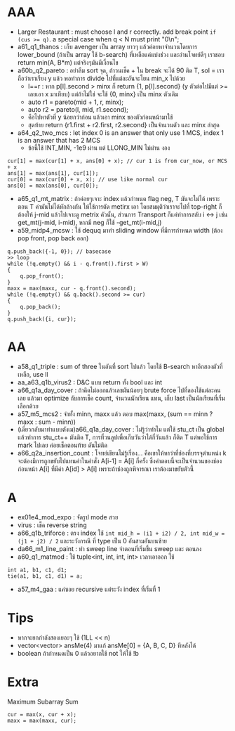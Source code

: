 # AAA
- Larger Restaurant : must choose l and r correctly. add break point `if (cus >= q)`. a special case when q < N must print "0\n";
- a61_q1_thanos : เก็บ avenger เป็น array ยาวๆ แล้วค่อยหาจำนวนโดยการ lower_bound (ถ้าเป็น array ใช้ b-search)  ที่เหลือแค่แบ่งช่วง และอ่านโจทย์ดีๆ เราชอบ return min(A, B*m) แต่จริงๆมันมีเงื่อนไข
- a60b_q2_pareto : อย่าลืม sort จุด, ถ้าวนเช็ค + ใน break จะได้ 90 ติด T, sol = เราถือว่าเราเรียง y แล้ว พอทำการ divide ไปที่แต่ละอันจะโยน min_x ไปด้วย
  - l==r :  หาก p[l].second > minx ก็ return  {1, p[l].second} (y ตัวต่อไปมีแต่ >= เลยเอา x มาเทียบ) แต่ถ้าไม่ใช่ จะใช้  {0, minx} เป็น minx ตัวเดิม
  - auto r1 = pareto(mid + 1, r, minx);
  - auto r2 = pareto(l, mid, r1.second);
  - คือไปหาตัวที่ y น้อยกว่าก่อน แล้วเอา minx ของตัวก่อนหน้ามาใช้
  - สุดท้าย return {r1.first + r2.first, r2.second} เป็นจำนวนตัว และ minx ล่าสุด
- a64_q2_two_mcs : let index 0 is an answer that only use 1 MCS, index 1 is an answer that has 2 MCS
  - ข้อนี้ใช้ INT_MIN, -1e9 ผ่าน แต่ LLONG_MIN ไม่ผ่าน งอง
```
cur[1] = max(cur[1] + x, ans[0] + x); // cur 1 is from cur_now, or MCS + x
ans[1] = max(ans[1], cur[1]);
cur[0] = max(cur[0] + x, x); // use like normal cur
ans[0] = max(ans[0], cur[0]);
```
- a65_q1_mt_matrix : ถ้าค่อยๆเจาะ index แล้วกำหนด flag neg, T มันจะไม่ได้ เพราะตอน T ค่ามันไม่ได้หักล้างกัน ให้ใช้การตัด metirx เอา โดยสมมุติว่าเราจะไปที่ top-right ก็ต้องให้ j-mid แล้วไปเจาะดู metrix คัวนั้น, ส่วนการ Transport ก็แค่ทำการสลับ i <-> j เช่น get_mt(j-mid, i-mid), หากมี neg ก็ใช้  -get_mt(i-mid,j) 
- a59_midp4_mcsw : ใช้ dequq มาทำ sliding window ที่มีการกำหนด width (ต้อง pop front, pop back ออก)
```
q.push_back({-1, 0}); // basecase
>> loop
while (!q.empty() && i - q.front().first > W)
{
    q.pop_front();
}
maxx = max(maxx, cur - q.front().second);
while (!q.empty() && q.back().second >= cur)
{
    q.pop_back();
}
q.push_back({i, cur});
```



# AA
- a58_q1_triple : sum of three ในอันที่ sort ไปแล้ว โดยใช้ B-search หาอีกสองตัวที่เหลือ, use ll
- aa_a63_q1b_virus2 : D&C แบบ return ทั้ง bool และ int
- a66_q1a_day_cover : ถ้าคิดไม่ออกแล้วเลขมันน้อยๆ brute force ไปที่ลองใช้แต่ละคนเลย แล้วมา optimize กับการเช็ค count, จำนวนนักเรียน แทน, เก็บ last เป็นนักเรียนที่เริ่มเลือกด้วย
- a57_m5_mcs2 : จำทั้ง minn, maxx แล้ว ตอบ max(maxx, (sum == minn ? maxx : sum - minn))
- (เดี๋ยวกลับมาทำแบบตังเม)a66_q1a_day_cover : ไม่รู้ว่าทำไม แต่ใช้ stu_ct เป็น global แล้วทำการ stu_ct++ มันติด T, การที่วนลูปเพื่อเก็บวันว่าได้กี่วันแล้ว ก็ติด T แต่พอใช้การ mark ไปเลย ค่อยเช็คตอนท้าย ดันไม่ติด
- a66_q2a_insertion_count : โจทย์เขียนไม่รู้เรื่อง... คือเขาให้หาว่าที่ช่องที่บรรจุตำแหน่ง k จะต้องมีการถูกขยับไปแทนค่าในคำสั่ง A[i-1] = A[i] กี่ครั้ง ซึ่งคำตอบนี้จะเป็นจำนวนของช่องก่อนหน้า A[i] ที่มีค่า A[id] > A[i] เพราะถ้าช่องถูกพิจารณา เราต้องมาขยับตัวนี้


# A
- ex01e4_mod_expo : จัดรูป mode สวย
- virus : เช็ค reverse string
- a66_q1b_triforce : ตรง index ใช้ `int mid_h = (i1 + i2) / 2, int mid_w = (j1 + j2) / 2` และระวังกรณี ที่ type เป็น 0 อันสามอันบนซ้าย
- da66_m1_line_paint : ทำ sweep line จำตอนที่เริ่มขึ้น sweep และ ตอนลง
- a60_q1_matmod : ใช้ tuple<int, int, int, int> เวลาเอาออก ใช้
```
int a1, b1, c1, d1;
tie(a1, b1, c1, d1) = a;
```
- a57_m4_gaa : แค่ซอย recursive แต่ระวัง index ที่เริ่มที่ 1

# Tips
- หากจะยกกำลังสองเยอะๆ ใช้ (1LL << n)
- vector<vector<ll>> ansMe(4) มาแก้ ansMe[0] = {A, B, C, D} ทีหลังได้
- boolean ถ้ากำหนดเป็น 0 แล้วอยากใช้ not ให้ใช้  !b




# Extra
Maximum Subarray Sum
```
cur = max(x, cur + x);
maxx = max(maxx, cur);
```